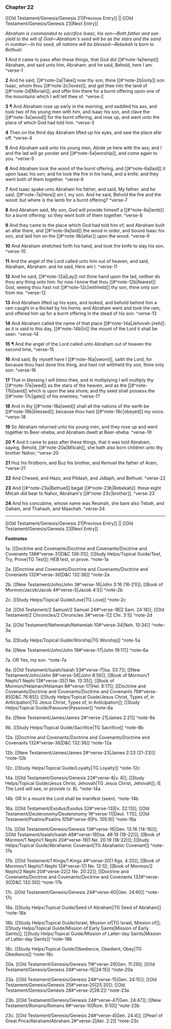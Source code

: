 ### Chapter 22

[[Old Testament/Genesis/Genesis 21|Previous Entry]]  ||  [[Old Testament/Genesis/Genesis 23|Next Entry]]

*Abraham is commanded to sacrifice Isaac, his son—Both father and son yield to the will of God—Abraham's seed will be as the stars and the sand in number—In his seed, all nations will be blessed—Rebekah is born to Bethuel.*

**1**  And it came to pass after these things, that God did [[#^note-1a|tempt]] Abraham, and said unto him, Abraham: and he said, Behold, here I am. ^verse-1

**2**  And he said, [[#^note-2a|Take]] now thy son, thine [[#^note-2b|only]] son Isaac, whom thou [[#^note-2c|lovest]], and get thee into the land of [[#^note-2d|Moriah]]; and offer him there for a burnt offering upon one of the mountains which I will tell thee of. ^verse-2

**3**    ¶ And Abraham rose up early in the morning, and saddled his ass, and took two of his young men with him, and Isaac his son, and clave the [[#^note-3a|wood]] for the burnt offering, and rose up, and went unto the place of which God had told him. ^verse-3

**4**  Then on the third day Abraham lifted up his eyes, and saw the place afar off. ^verse-4

**5**  And Abraham said unto his young men, Abide ye here with the ass; and I and the lad will go yonder and [[#^note-5a|worship]], and come again to you. ^verse-5

**6**  And Abraham took the wood of the burnt offering, and [[#^note-6a|laid]] it upon Isaac his son; and he took the fire in his hand, and a knife; and they went both of them together. ^verse-6

**7**  And Isaac spake unto Abraham his father, and said, My father: and he said, [[#^note-7a|Here]] am I, my son. And he said, Behold the fire and the wood: but where is the lamb for a burnt offering? ^verse-7

**8**  And Abraham said, My son, God will provide himself a [[#^note-8a|lamb]] for a burnt offering: so they went both of them together. ^verse-8

**9**  And they came to the place which God had told him of; and Abraham built an altar there, and [[#^note-9a|laid]] the wood in order, and bound Isaac his son, and laid him on the [[#^note-9b|altar]] upon the wood. ^verse-9

**10**  And Abraham stretched forth his hand, and took the knife to slay his son. ^verse-10

**11**  And the angel of the Lord called unto him out of heaven, and said, Abraham, Abraham: and he said, Here am I. ^verse-11

**12**  And he said, [[#^note-12a|Lay]] not thine hand upon the lad, neither do thou any thing unto him: for now I know that thou [[#^note-12b|fearest]] God, seeing thou hast not [[#^note-12c|withheld]] thy son, thine only son from me. ^verse-12

**13**  And Abraham lifted up his eyes, and looked, and behold behind him a ram caught in a thicket by his horns: and Abraham went and took the ram, and offered him up for a burnt offering in the stead of his son. ^verse-13

**14**  And Abraham called the name of that place [[#^note-14a|Jehovah-jireh]]: as it is said to this day, [[#^note-14b|In]] the mount of the Lord it shall be seen. ^verse-14

**15**  ¶ And the angel of the Lord called unto Abraham out of heaven the second time, ^verse-15

**16**  And said, By myself have I [[#^note-16a|sworn]], saith the Lord, for because thou hast done this thing, and hast not withheld thy son, thine only son: ^verse-16

**17**  That in blessing I will bless thee, and in multiplying I will multiply thy [[#^note-17a|seed]] as the stars of the heaven, and as the [[#^note-17b|sand]] which is upon the sea shore; and thy seed shall possess the [[#^note-17c|gate]] of his enemies; ^verse-17

**18**  And in thy [[#^note-18a|seed]] shall all the nations of the earth be [[#^note-18b|blessed]]; because thou hast [[#^note-18c|obeyed]] my voice. ^verse-18

**19**  So Abraham returned unto his young men, and they rose up and went together to Beer-sheba; and Abraham dwelt at Beer-sheba. ^verse-19

**20**  ¶ And it came to pass after these things, that it was told Abraham, saying, Behold, [[#^note-20a|Milcah]], she hath also born children unto thy brother Nahor; ^verse-20

**21**  Huz his firstborn, and Buz his brother, and Kemuel the father of Aram, ^verse-21

**22**  And Chesed, and Hazo, and Pildash, and Jidlaph, and Bethuel. ^verse-22

**23**  And [[#^note-23a|Bethuel]] begat [[#^note-23b|Rebekah]]: these eight Milcah did bear to Nahor, Abraham's [[#^note-23c|brother]]. ^verse-23

**24**  And his concubine, whose name was Reumah, she bare also Tebah, and Gaham, and Thahash, and Maachah. ^verse-24


---
[[Old Testament/Genesis/Genesis 21|Previous Entry]]  ||  [[Old Testament/Genesis/Genesis 23|Next Entry]]


**Footnotes**


1a. [[Doctrine and Covenants/Doctrine and Covenants/Doctrine and Covenants 136#^verse-31|D&C 136:31]]; [[Study Helps/Topical Guide/Test, Try, Prove|TG Test]]; HEB test, or prove.  ^note-1a

2a. [[Doctrine and Covenants/Doctrine and Covenants/Doctrine and Covenants 132#^verse-36|D&C 132:36]] ^note-2a

2b. [[New Testament/John/John 3#^verse-16|John 3:16 (16-21)]]; [[Book of Mormon/Jacob/Jacob 4#^verse-5|Jacob 4:5]] ^note-2b

2c. [[Study Helps/Topical Guide/Love|TG Love]] ^note-2c

2d. [[Old Testament/2 Samuel/2 Samuel 24#^verse-18|2 Sam. 24:18]]; [[Old Testament/2 Chronicles/2 Chronicles 3#^verse-1|2 Chr. 3:1]] ^note-2d

3a. [[Old Testament/Nehemiah/Nehemiah 10#^verse-34|Neh. 10:34]] ^note-3a

5a. [[Study Helps/Topical Guide/Worship|TG Worship]] ^note-5a

6a. [[New Testament/John/John 19#^verse-17|John 19:17]] ^note-6a

7a. OR Yes, my son. ^note-7a

8a. [[Old Testament/Isaiah/Isaiah 53#^verse-7|Isa. 53:7]]; [[New Testament/John/John 8#^verse-56|John 8:56]]; [[Book of Mormon/1 Nephi/1 Nephi 13#^verse-35|1 Ne. 13:35]]; [[Book of Mormon/Helaman/Helaman 8#^verse-17|Hel. 8:17]]; [[Doctrine and Covenants/Doctrine and Covenants/Doctrine and Covenants 76#^verse-85|D&C 76:85]]; [[Study Helps/Topical Guide/Jesus Christ, Types of, in Anticipation|TG Jesus Christ, Types of, in Anticipation]]; [[Study Helps/Topical Guide/Passover|Passover]] ^note-8a

9a. [[New Testament/James/James 2#^verse-21|James 2:21]] ^note-9a

9b. [[Study Helps/Topical Guide/Sacrifice|TG Sacrifice]] ^note-9b

12a. [[Doctrine and Covenants/Doctrine and Covenants/Doctrine and Covenants 132#^verse-36|D&C 132:36]] ^note-12a

12b. [[New Testament/James/James 2#^verse-23|James 2:23 (21-23)]] ^note-12b

12c. [[Study Helps/Topical Guide/Loyalty|TG Loyalty]] ^note-12c

14a. [[Old Testament/Genesis/Genesis 22#^verse-8|v. 8]]; [[Study Helps/Topical Guide/Jesus Christ, Jehovah|TG Jesus Christ, Jehovah]]; IE The Lord will see, or provide (v. 8).  ^note-14a

14b. OR In a mount the Lord shall be manifest (seen). ^note-14b

16a. [[Old Testament/Exodus/Exodus 32#^verse-13|Ex. 32:13]]; [[Old Testament/Deuteronomy/Deuteronomy 1#^verse-11|Deut. 1:11]]; [[Old Testament/Psalms/Psalms 105#^verse-9|Ps. 105:9]] ^note-16a

17a. [[Old Testament/Genesis/Genesis 13#^verse-16|Gen. 13:16 (14-16)]]; [[Old Testament/Isaiah/Isaiah 48#^verse-19|Isa. 48:19 (18-22)]]; [[Book of Mormon/1 Nephi/1 Nephi 20#^verse-19|1 Ne. 20:19 (18-22)]]; [[Study Helps/Topical Guide/Abrahamic Covenant|TG Abrahamic Covenant]] ^note-17a

17b. [[Old Testament/1 Kings/1 Kings 4#^verse-20|1 Kgs. 4:20]]; [[Book of Mormon/1 Nephi/1 Nephi 12#^verse-1|1 Ne. 12:1]]; [[Book of Mormon/2 Nephi/2 Nephi 20#^verse-22|2 Ne. 20:22]]; [[Doctrine and Covenants/Doctrine and Covenants/Doctrine and Covenants 132#^verse-30|D&C 132:30]] ^note-17b

17c. [[Old Testament/Genesis/Genesis 24#^verse-60|Gen. 24:60]] ^note-17c

18a. [[Study Helps/Topical Guide/Seed of Abraham|TG Seed of Abraham]] ^note-18a

18b. [[Study Helps/Topical Guide/Israel, Mission of|TG Israel, Mission of]]; [[Study Helps/Topical Guide/Mission of Early Saints|Mission of Early Saints]]; [[Study Helps/Topical Guide/Mission of Latter-day Saints|Mission of Latter-day Saints]] ^note-18b

18c. [[Study Helps/Topical Guide/Obedience, Obedient, Obey|TG Obedience]] ^note-18c

20a. [[Old Testament/Genesis/Genesis 11#^verse-29|Gen. 11:29]]; [[Old Testament/Genesis/Genesis 24#^verse-15|24:15]] ^note-20a

23a. [[Old Testament/Genesis/Genesis 24#^verse-15|Gen. 24:15]]; [[Old Testament/Genesis/Genesis 25#^verse-20|25:20]]; [[Old Testament/Genesis/Genesis 28#^verse-2|28:2]] ^note-23a

23b. [[Old Testament/Genesis/Genesis 24#^verse-47|Gen. 24:47]]; [[New Testament/Romans/Romans 9#^verse-10|Rom. 9:10]] ^note-23b

23c. [[Old Testament/Genesis/Genesis 24#^verse-4|Gen. 24:4]]; [[Pearl of Great Price/Abraham/Abraham 2#^verse-2|Abr. 2:2]] ^note-23c